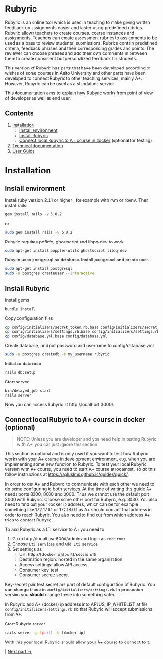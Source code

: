 # Rubyric
Rubyric is an online tool which is used in teaching to make giving written 
feedback on assignments easier and faster using predefined rubrics.
Rubyric allows teachers to create courses, course instances and assignments.
Teachers can create assessment rubrics to assignments to be used as a base to
review students' submissions. Rubrics contain predefined criteria, feedback
phrases and their corresponding grades and points. The reviewer can choose
phrases and add their own comments in between them to create consistent but
personalized feedback for students.

This version of Rubyric has parts that have been developed according to wishes
of some courses in Aalto University and other parts have been developed to 
connect Rubyric to other teaching services, mainly A+. However, Rubyric can be 
used as a standalone service.

This documentation aims to explain how Rubyric works from point of view of
developer as well as end user.

## Contents

1. [Installation](#1-installation)
   * [Install environment](#install-environment)
   * [Install Rubyric](#install-rubyric)
   * [Connect local Rubyric to A+ course in docker](#connect-local-rubyric-to-a-course-in-docker-optional) (optional for testing)
2. [Technical documentation](technical_documentation.md)
3. [User Guide](user_guide.md)

# Installation

## Install environment
Install ruby version 2.3.1 or higher , for example with rvm or rbenv. Then
install rails:

```sh
gem install rails -v 5.0.2
```
or
```sh
sudo gem install rails -v 5.0.2
```

Rubyric requires pdfinfo, ghostscript and libpq-dev to work

```sh
sudo apt-get install poppler-utils ghostscript libpq-dev
```

Rubyric uses postgresql as database. Install postgresql and create user.

```sh
sudo apt-get install postgresql
sudo -u postgres createuser --interactive
```

## Install Rubyric
Install gems
```sh
bundle install
```

Copy configuration files
```sh
cp config/initializers/secret_token.rb.base config/initializers/secret_token.rb
cp config/initializers/settings.rb.base config/initializers/settings.rb
cp config/database.yml.base config/database.yml
```

Create database, and put password and username to config/database.yml
```sh
sudo -u postgres createdb -O my_username rubyric
```

Initialize database
```sh
rails db:setup
```

Start server
```sh
bin/delayed_job start
rails server
```
Now you can access Rubyric at http://localhost:3000/.

## Connect local Rubyric to A+ course in docker (optional)

> NOTE: Unless you are developer and you need help in testing Rubyric with A+, 
> you can just ignore this section.

This section is optional and is only used if you want to test how Rubyric
works with your A+ course in development environment, e.g. when you are
implementing some new function to Rubyric. To test your local Rubyric version
with A+ course, you need to start A+ course at localhost. To do this follow 
instructions at https://apluslms.github.io/guides/quick/.

In order to get A+ and Rubyrci to communicate with each other we need to do 
some configuring to both services. At the time of writing this guide A+ needs 
ports 8000, 8080 and 3000. Thus we cannot use the default port 3000 with 
Rubyric. Choose some other port for Rubyric, e.g. 3030. You also 
need to find out your docker ip address, which can be for example something like 
172.17.0.1 or 172.18.0.1 as A+ should contact that address in order to reach
Rubyric. You also need to find out from which address A+ tries to contact 
Rubyric. 

To add Rubyric as a LTI service to A+ you need to

  1. Go to http://localhost:8000/admin and login as `root`:`root`
  2. Choose `Lti services` and `Add Lti service`
  3. Set settings as
     * Url: http://[docker ip]:[port]/session/lti
     * Destination region: hosted in the same organization
     * Access settings: allow API access
     * Consumer key: test
     * Consumer secret: secret
    
Key-secret pair test:secret are part of default configuration of Rubyric. You
can change these in `config/initializers/settings.rb`. In production version
you **should** change these into something safer.

In Rubyric add A+ (docker) ip address into APLUS_IP_WHITELIST at file
`config/initializers/settings.rb`
so that Rubyric will accept submissions from A+.

Start Rubyric server

```sh
rails server -p [port] -b [docker ip]
```

With this your local Rubyric should allow your A+ course to connect to it.

| [Next part ->](technical_documentation.md)
